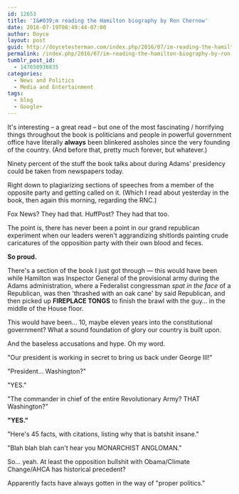 ```yaml
---
id: 12653
title: 'I&#039;m reading the Hamilton biography by Ron Chernow'
date: 2016-07-19T08:49:44-07:00
author: Doyce
layout: post
guid: http://doycetesterman.com/index.php/2016/07/im-reading-the-hamilton-biography-by-ron-chernow/
permalink: /index.php/2016/07/im-reading-the-hamilton-biography-by-ron-chernow/
tumblr_post_id:
  - 147650936835
categories:
  - News and Politics
  - Media and Entertainment
tags:
  - blog
  - Google+
---
```

It's interesting &#8211; a great read &#8211; but one of the most fascinating / horrifying things throughout the book is politicians and people in powerful government office have literally **always** been blinkered assholes since the very founding of the country. (And before that, pretty much forever, but whatever.)

Ninety percent of the stuff the book talks about during Adams' presidency could be taken from newspapers today.

Right down to plagiarizing sections of speeches from a member of the opposite party and getting called on it. (Which I read about yesterday in the book, then again this morning, regarding the RNC.)

Fox News? They had that. HuffPost? They had that too.

The point is, there has never been a point in our grand republican experiment when our leaders weren't aggrandizing shitlords painting crude caricatures of the opposition party with their own blood and feces.

**So proud.**

There's a section of the book I just got through &#8212; this would have been while Hamilton was Inspector General of the provisional army during the Adams administration, where a Federalist congressman _spat in the face_ of a Republican, was then 'thrashed with an oak cane' by said Republican, and then picked up **FIREPLACE TONGS** to finish the brawl with the guy&#8230; in the middle of the House floor.

This would have been&#8230; 10, maybe eleven years into the constitutional government? What a sound foundation of glory our country is built upon.

And the baseless accusations and hype. Oh my word.

"Our president is working in secret to bring us back under George III!"

"President&#8230; Washington?"

"YES."

"The commander in chief of the entire Revolutionary Army? THAT Washington?"

**"YES."**

"Here's 45 facts, with citations, listing why that is batshit insane."

"Blah blah blah can't hear you MONARCHIST ANGLOMAN."

So&#8230; yeah. At least the opposition bullshit with Obama/Climate Change/AHCA has historical precedent?

Apparently facts have always gotten in the way of "proper politics."

